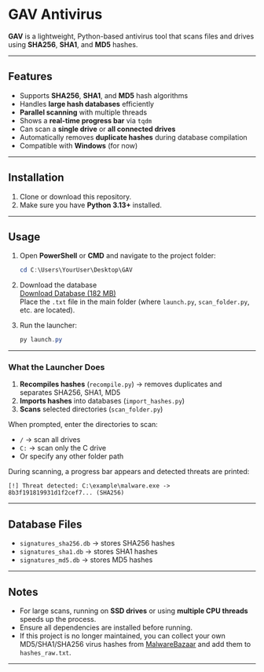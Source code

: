 # GAV Antivirus

**GAV** is a lightweight, Python-based antivirus tool that scans files and drives using **SHA256**, **SHA1**, and **MD5** hashes.  

---

## Features

- Supports **SHA256**, **SHA1**, and **MD5** hash algorithms  
- Handles **large hash databases** efficiently  
- **Parallel scanning** with multiple threads  
- Shows a **real-time progress bar** via `tqdm`  
- Can scan a **single drive** or **all connected drives**  
- Automatically removes **duplicate hashes** during database compilation  
- Compatible with **Windows** (for now)

---

## Installation

1. Clone or download this repository.  
2. Make sure you have **Python 3.13+** installed.

---

## Usage

1. Open **PowerShell** or **CMD** and navigate to the project folder:

   ```powershell
   cd C:\Users\YourUser\Desktop\GAV
   ```

2. Download the database  
   [Download Database (182 MB)](https://www.dropbox.com/scl/fi/vh12opwwnigvl9f0v9fqp/hashes_raw.txt?rlkey=bwzdy2shcjjfoqeias1hb2mzc&st=t7n3hktp&dl=1)  
   Place the `.txt` file in the main folder (where `launch.py`, `scan_folder.py`, etc. are located).

3. Run the launcher:

   ```powershell
   py launch.py
   ```

---

### What the Launcher Does

1. **Recompiles hashes** (`recompile.py`) → removes duplicates and separates SHA256, SHA1, MD5  
2. **Imports hashes** into databases (`import_hashes.py`)  
3. **Scans** selected directories (`scan_folder.py`)  

When prompted, enter the directories to scan:

- `/` → scan all drives  
- `C:` → scan only the C drive  
- Or specify any other folder path

During scanning, a progress bar appears and detected threats are printed:

```
[!] Threat detected: C:\example\malware.exe -> 8b3f191819931d1f2cef7... (SHA256)
```

---

## Database Files

- `signatures_sha256.db` → stores SHA256 hashes  
- `signatures_sha1.db` → stores SHA1 hashes  
- `signatures_md5.db` → stores MD5 hashes

---

## Notes

- For large scans, running on **SSD drives** or using **multiple CPU threads** speeds up the process.  
- Ensure all dependencies are installed before running.  
- If this project is no longer maintained, you can collect your own MD5/SHA1/SHA256 virus hashes from [MalwareBazaar](https://bazaar.abuse.ch) and add them to `hashes_raw.txt`.

---

